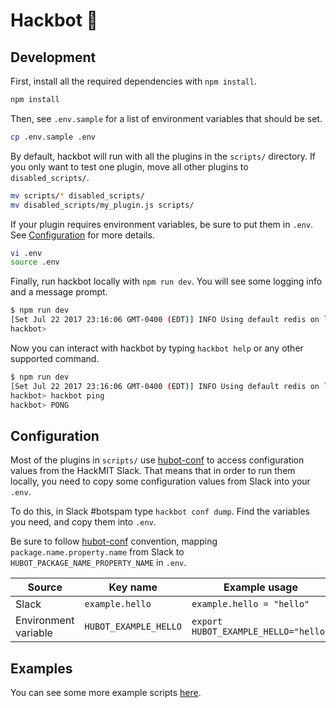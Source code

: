 # Hackbot :robot:

## Development

First, install all the required dependencies with `npm install`.

```bash
npm install
```

Then, see `.env.sample` for a list of environment variables that should be
set.

```bash
cp .env.sample .env
```

By default, hackbot will run with all the plugins in the `scripts/`
directory. If you only want to test one plugin, move all other plugins to
`disabled_scripts/`.

```bash
mv scripts/* disabled_scripts/
mv disabled_scripts/my_plugin.js scripts/
```

If your plugin requires environment variables, be sure to put them in `.env`.
See [Configuration](#configuration) for more details.

```bash
vi .env
source .env
```

Finally, run hackbot locally with `npm run dev`. You will see some logging
info and a message prompt.

```bash
$ npm run dev
[Set Jul 22 2017 23:16:06 GMT-0400 (EDT)] INFO Using default redis on localhost:6379
hackbot>
```

Now you can interact with hackbot by typing `hackbot help` or any other
supported command.

```bash
$ npm run dev
[Set Jul 22 2017 23:16:06 GMT-0400 (EDT)] INFO Using default redis on localhost:6379
hackbot> hackbot ping
hackbot> PONG
```

## Configuration

Most of the plugins in `scripts/` use [hubot-conf][hubot-conf] to access
configuration values from the HackMIT Slack. That means that in order to run
them locally, you need to copy some configuration values from Slack into your
`.env`.

To do this, in Slack #botspam type `hackbot conf dump`. Find the variables
you need, and copy them into `.env`.

Be sure to follow [hubot-conf][hubot-conf] convention, mapping
`package.name.property.name` from Slack to `HUBOT_PACKAGE_NAME_PROPERTY_NAME`
in `.env`.

| Source               | Key name              | Example usage                        |
| -------------------- | --------------------- | ------------------------------------ |
| Slack                | `example.hello`       | `example.hello = "hello"`            |
| Environment variable | `HUBOT_EXAMPLE_HELLO` | `export HUBOT_EXAMPLE_HELLO="hello"` |

## Examples

You can see some more example scripts [here][examples].

[hubot-conf]: https://github.com/anishathalye/hubot-conf
[examples]: https://github.com/hubotio/hubot/blob/master/docs/scripting.md
